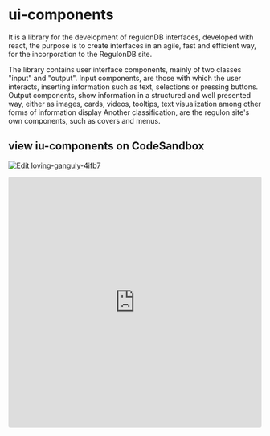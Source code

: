 # ui-components

It is a library for the development of regulonDB interfaces, developed with react, the purpose is to create interfaces in an agile, fast and efficient way, for the incorporation to the RegulonDB site.

The library contains user interface components, mainly of two classes "input" and "output". Input components, are those with which the user interacts, inserting information such as text, selections or pressing buttons. Output components, show information in a structured and well presented way, either as images, cards, videos, tooltips, text visualization among other forms of information display Another classification, are the regulon site's own components, such as covers and menus.


## view iu-components on CodeSandbox

[![Edit loving-ganguly-4ifb7](https://codesandbox.io/static/img/play-codesandbox.svg)](https://codesandbox.io/s/loving-ganguly-4ifb7?fontsize=14&hidenavigation=1&theme=dark)

<iframe src="https://codesandbox.io/embed/loving-ganguly-4ifb7?fontsize=14&hidenavigation=1&theme=dark"
     style="width:100%; height:500px; border:0; border-radius: 4px; overflow:hidden;"
     title="loving-ganguly-4ifb7"
     allow="accelerometer; ambient-light-sensor; camera; encrypted-media; geolocation; gyroscope; hid; microphone; midi; payment; usb; vr; xr-spatial-tracking"
     sandbox="allow-forms allow-modals allow-popups allow-presentation allow-same-origin allow-scripts"
   ></iframe>
